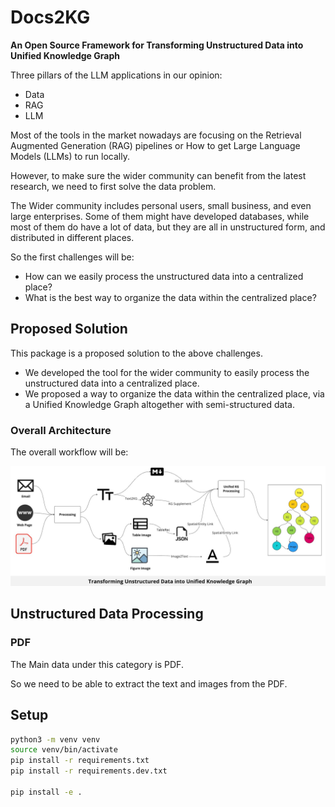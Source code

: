 # Docs2KG

**An Open Source Framework for Transforming Unstructured Data into Unified Knowledge Graph**

Three pillars of the LLM applications in our opinion:

- Data
- RAG
- LLM

Most of the tools in the market nowadays are focusing on the Retrieval Augmented Generation (RAG) pipelines or
How to get Large Language Models (LLMs) to run locally.

However, to make sure the wider community can benefit from the latest research, we need to first solve the data problem.

The Wider community includes personal users, small business, and even large enterprises.
Some of them might have developed databases, while most of them do have a lot of data, but they are all in unstructured
form, and distributed in different places.

So the first challenges will be:

- How can we easily process the unstructured data into a centralized place?
- What is the best way to organize the data within the centralized place?

## Proposed Solution

This package is a proposed solution to the above challenges.

- We developed the tool for the wider community to easily process the unstructured data into a centralized place.
- We proposed a way to organize the data within the centralized place, via a Unified Knowledge Graph altogether with
  semi-structured data.

### Overall Architecture

The overall workflow will be:

![img.png](docs/images/pdf_process.jpg)

## Unstructured Data Processing

### PDF

The Main data under this category is PDF.

So we need to be able to extract the text and images from the PDF.

## Setup

```bash
python3 -m venv venv
source venv/bin/activate
pip install -r requirements.txt
pip install -r requirements.dev.txt

pip install -e .
```
